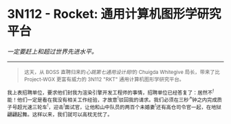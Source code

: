 # 3N112 - Rocket: 通用计算机图形学研究平台

<i>一定要赶上和超过世界先进水平。</i>

---

> <small>这天，从 BOSS 直聘归来的<i>心跳第七通用设计局!</i>的 Chuigda Whitegive 局长，带来了比 Project-WGX 更富有威力的 3N112 "RKT" 通用计算机图形学研究平台。</small>

<small>我上表招聘单位，要求他们封我为渲染引擎开发工程师的事情，招聘单位已经答复了：居然不<sup>!</sup>能！他们一定是看在我没有相关工作经验，才故意<sup>!</sup>驳回我的请求。我们必须在三秒<sup>↗</sup>钟之内完成质子号超光速三轮车<sup>!</sup>，迎击<sup>!</sup>面试官，让他和山中队员的两百个未婚妻<sup>!</sup>还有高仓司令官一起，在地狱翩翩起舞。这样以来，我们就可以高枕无忧了。</small>
